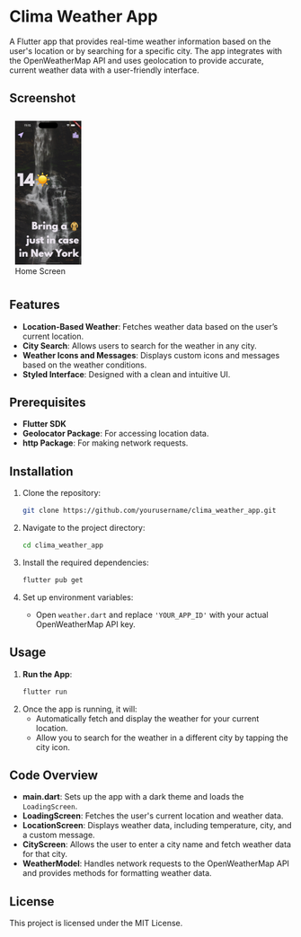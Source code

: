 
# Clima Weather App

A Flutter app that provides real-time weather information based on the user's location or by searching for a specific city. The app integrates with the OpenWeatherMap API and uses geolocation to provide accurate, current weather data with a user-friendly interface.

## Screenshot

<p align="center">
  <figure style="display: inline-block; margin: 10px;">
    <img src="images/home_screen_screenshot.png" alt="Home Screen" width="25%">
    <figcaption>Home Screen</figcaption>
  </figure>
</p>

## Features
- **Location-Based Weather**: Fetches weather data based on the user’s current location.
- **City Search**: Allows users to search for the weather in any city.
- **Weather Icons and Messages**: Displays custom icons and messages based on the weather conditions.
- **Styled Interface**: Designed with a clean and intuitive UI.

## Prerequisites

- **Flutter SDK**
- **Geolocator Package**: For accessing location data.
- **http Package**: For making network requests.

## Installation

1. Clone the repository:
   ```bash
   git clone https://github.com/yourusername/clima_weather_app.git
   ```
2. Navigate to the project directory:
   ```bash
   cd clima_weather_app
   ```
3. Install the required dependencies:
   ```bash
   flutter pub get
   ```

4. Set up environment variables:
   - Open `weather.dart` and replace `'YOUR_APP_ID'` with your actual OpenWeatherMap API key.

## Usage

1. **Run the App**:
   ```bash
   flutter run
   ```
2. Once the app is running, it will:
   - Automatically fetch and display the weather for your current location.
   - Allow you to search for the weather in a different city by tapping the city icon.

## Code Overview

- **main.dart**: Sets up the app with a dark theme and loads the `LoadingScreen`.
- **LoadingScreen**: Fetches the user's current location and weather data.
- **LocationScreen**: Displays weather data, including temperature, city, and a custom message.
- **CityScreen**: Allows the user to enter a city name and fetch weather data for that city.
- **WeatherModel**: Handles network requests to the OpenWeatherMap API and provides methods for formatting weather data.

## License

This project is licensed under the MIT License.
